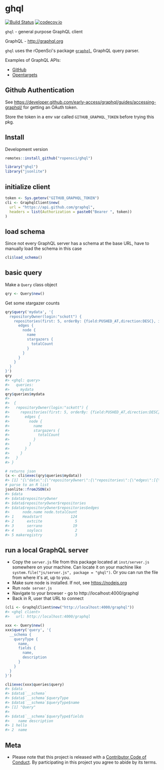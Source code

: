 ghql
====



[![Build Status](https://travis-ci.org/ropensci/ghql.svg?branch=master)](https://travis-ci.org/ropensci/ghql)
[![codecov.io](https://codecov.io/github/ropensci/ghql/coverage.svg?branch=master)](https://codecov.io/github/ropensci/ghql?branch=master)

`ghql` - general purpose GraphQL client

GraphQL - <http://graphql.org>

`ghql` uses the rOpenSci's package [`graphql`](https://github.com/ropensci/graphql/), GraphQL query parser.

Examples of GraphQL APIs:

* [GitHub](https://developer.github.com/early-access/graphql/)
* [Opentargets](http://open-targets-genetics.appspot.com/)

## Github Authentication

See <https://developer.github.com/early-access/graphql/guides/accessing-graphql/> for getting an OAuth token.

Store the token in a env var called `GITHUB_GRAPHQL_TOKEN`
before trying this pkg.

## Install

Development version


```r
remotes::install_github("ropensci/ghql")
```


```r
library("ghql")
library("jsonlite")
```

## initialize client


```r
token <- Sys.getenv("GITHUB_GRAPHQL_TOKEN")
cli <- GraphqlClient$new(
  url = "https://api.github.com/graphql",
  headers = list(Authorization = paste0("Bearer ", token))
)
```

## load schema

Since not every GraphQL server has a schema at the base URL, have to manually
load the schema in this case


```r
cli$load_schema()
```


## basic query

Make a `Query` class object


```r
qry <- Query$new()
```

Get some stargazer counts


```r
qry$query('mydata', '{
  repositoryOwner(login:"sckott") {
    repositories(first: 5, orderBy: {field:PUSHED_AT,direction:DESC}, isFork:false) {
      edges {
        node {
          name
          stargazers {
            totalCount
          }
        }
      }
    }
  }
}')
qry
#> <ghql: query>
#>   queries:
#>     mydata
qry$queries$mydata
#>  
#>  {
#>   repositoryOwner(login:"sckott") {
#>     repositories(first: 5, orderBy: {field:PUSHED_AT,direction:DESC}, isFork:false) {
#>       edges {
#>         node {
#>           name
#>           stargazers {
#>             totalCount
#>           }
#>         }
#>       }
#>     }
#>   }
#> }
```


```r
# returns json
(x <- cli$exec(qry$queries$mydata))
#> [1] "{\"data\":{\"repositoryOwner\":{\"repositories\":{\"edges\":[{\"node\":{\"name\":\"Headstart\",\"stargazers\":{\"totalCount\":124}}},{\"node\":{\"name\":\"extcite\",\"stargazers\":{\"totalCount\":5}}},{\"node\":{\"name\":\"serrano\",\"stargazers\":{\"totalCount\":19}}},{\"node\":{\"name\":\"soylocs\",\"stargazers\":{\"totalCount\":2}}},{\"node\":{\"name\":\"makeregistry\",\"stargazers\":{\"totalCount\":3}}}]}}}}\n"
# parse to an R list
jsonlite::fromJSON(x)
#> $data
#> $data$repositoryOwner
#> $data$repositoryOwner$repositories
#> $data$repositoryOwner$repositories$edges
#>      node.name node.totalCount
#> 1    Headstart             124
#> 2      extcite               5
#> 3      serrano              19
#> 4      soylocs               2
#> 5 makeregistry               3
```

## run a local GraphQL server

* Copy the `server.js` file from this package located at `inst/server.js` somewhere on your machine. Can locate it on your machine like `system.file("js/server.js", package = "ghql")`. Or you can run the file from where it's at, up to you.
* Make sure node is installed. If not, see <https://nodejs.org>
* Run `node server.js`
* Navigate to your browser - go to http://localhost:4000/graphql
* Back in R, user that URL to connect


```r
(cli <- GraphqlClient$new("http://localhost:4000/graphql"))
#> <ghql client>
#>   url: http://localhost:4000/graphql
```


```r
xxx <- Query$new()
xxx$query('query', '{
  __schema {
    queryType {
      name, 
      fields {
        name,
        description
      }
    }
  }
}')
```



```r
cli$exec(xxx$queries$query)
#> $data
#> $data$`__schema`
#> $data$`__schema`$queryType
#> $data$`__schema`$queryType$name
#> [1] "Query"
#> 
#> $data$`__schema`$queryType$fields
#>    name description
#> 1 hello            
#> 2  name 
```

## Meta

* Please note that this project is released with a [Contributor Code of Conduct](CODE_OF_CONDUCT.md). By participating in this project you agree to abide by its terms.
